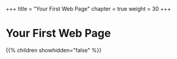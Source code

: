 +++
title = "Your First Web Page"
chapter = true
weight = 30
+++

# Your First Web Page

{{% children showhidden="false" %}}